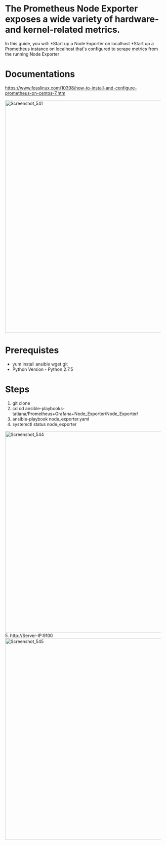 # The Prometheus Node Exporter exposes a wide variety of hardware- and kernel-related metrics.


In this guide, you will:
  *Start up a Node Exporter on localhost
  *Start up a Prometheus instance on localhost that's configured to scrape metrics from the running Node Exporter

Documentations
==============

https://www.fosslinux.com/10398/how-to-install-and-configure-prometheus-on-centos-7.htm

<img width="750" alt="Screenshot_541" src="https://user-images.githubusercontent.com/13994900/80279349-bc59ca80-86c2-11ea-9df8-7f4dd1084ef2.png">

Prerequistes
==============

* yum install ansible wget git 
* Python Version - Python 2.7.5 

Steps
======
1. git clone 
2. cd cd ansible-playbooks-tatiana/Prometheus+Grafana+Node_Exporter/Node_Exporter/
3. ansible-playbook node_exporter.yaml
4. systemctl status node_exporter
<img width="650" alt="Screenshot_544" src="https://user-images.githubusercontent.com/13994900/80281443-d1d5f100-86d0-11ea-9926-90499f39f01f.png">
5. http://Server-IP:9100
<img width="650" alt="Screenshot_545" src="https://user-images.githubusercontent.com/13994900/80281492-24171200-86d1-11ea-9b14-d69653edd1af.png">

